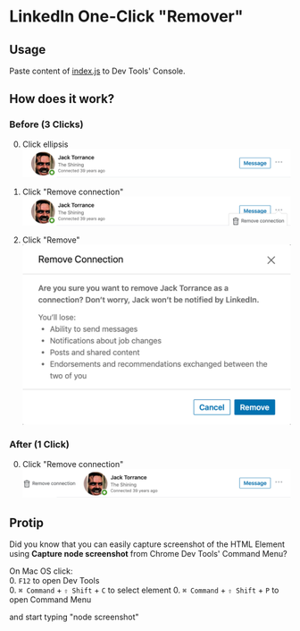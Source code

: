 # LinkedIn One-Click "Remover"

## Usage
Paste content of [index.js](index.js) to Dev Tools' Console.

## How does it work?

### Before (3 Clicks)
0. Click ellipsis
![Click ellipsis](images/before-1.png)  

0. Click "Remove connection"
![Click "Remove connection"](images/before-2.png)  

0. Click "Remove"
![Click "Remove"](images/before-3.png)  

### After (1 Click)

0. Click "Remove connection"
![Click "Remove connection"](images/after-1.png)  

## Protip
Did you know that you can easily capture screenshot of the HTML Element using
**Capture node screenshot** from Chrome Dev Tools' Command Menu?  

On Mac OS click:  
0. `F12` to open Dev Tools  
0. `⌘ Command` + `⇧ Shift` + `C` to select element
0. `⌘ Command` + `⇧ Shift` + `P` to open Command Menu

and start typing "node screenshot"

